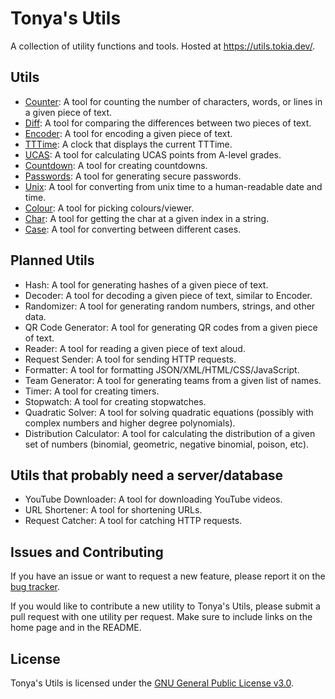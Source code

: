 # Tonya's Utils

A collection of utility functions and tools. Hosted at https://utils.tokia.dev/.

## Utils

- [Counter](https://utils.tokia.dev/counter): A tool for counting the number of characters, words, or lines in a given piece of text.
- [Diff](https://utils.tokia.dev/diff): A tool for comparing the differences between two pieces of text.
- [Encoder](https://utils.tokia.dev/encoder): A tool for encoding a given piece of text.
- [TTTime](https://utils.tokia.dev/tttime): A clock that displays the current TTTime.
- [UCAS](https://utils.tokia.dev/ucas): A tool for calculating UCAS points from A-level grades.
- [Countdown](https://utils.tokia.dev/countdown): A tool for creating countdowns.
- [Passwords](https://utils.tokia.dev/passwords): A tool for generating secure passwords.
- [Unix](https://utils.tokia.dev/unix): A tool for converting from unix time to a human-readable date and time.
- [Colour](https://utils.tokia.dev/colour): A tool for picking colours/viewer.
- [Char](https://utils.tokia.dev/char): A tool for getting the char at a given index in a string.
- [Case](https://utils.tokia.dev/case): A tool for converting between different cases.

## Planned Utils

- Hash: A tool for generating hashes of a given piece of text.
- Decoder: A tool for decoding a given piece of text, similar to Encoder.
- Randomizer: A tool for generating random numbers, strings, and other data.
- QR Code Generator: A tool for generating QR codes from a given piece of text.
- Reader: A tool for reading a given piece of text aloud.
- Request Sender: A tool for sending HTTP requests.
- Formatter: A tool for formatting JSON/XML/HTML/CSS/JavaScript.
- Team Generator: A tool for generating teams from a given list of names.
- Timer: A tool for creating timers.
- Stopwatch: A tool for creating stopwatches.
- Quadratic Solver: A tool for solving quadratic equations (possibly with complex numbers and higher degree polynomials).
- Distribution Calculator: A tool for calculating the distribution of a given set of numbers (binomial, geometric, negative binomial, poison, etc).

## Utils that probably need a server/database
- YouTube Downloader: A tool for downloading YouTube videos.
- URL Shortener: A tool for shortening URLs.
- Request Catcher: A tool for catching HTTP requests.

## Issues and Contributing

If you have an issue or want to request a new feature, please report it on the [bug tracker](https://github.com/tonyaellie/tonya-utils/issues).

If you would like to contribute a new utility to Tonya's Utils, please submit a pull request with one utility per request. Make sure to include links on the home page and in the README.

## License

Tonya's Utils is licensed under the [GNU General Public License v3.0](https://github.com/tonyaellie/tonya-utils/blob/main/LICENSE).
